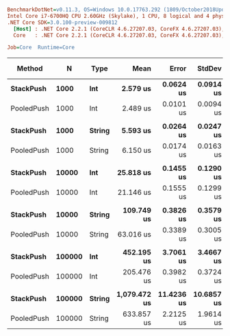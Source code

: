 ``` ini

BenchmarkDotNet=v0.11.3, OS=Windows 10.0.17763.292 (1809/October2018Update/Redstone5)
Intel Core i7-6700HQ CPU 2.60GHz (Skylake), 1 CPU, 8 logical and 4 physical cores
.NET Core SDK=3.0.100-preview-009812
  [Host] : .NET Core 2.2.1 (CoreCLR 4.6.27207.03, CoreFX 4.6.27207.03), 64bit RyuJIT
  Core   : .NET Core 2.2.1 (CoreCLR 4.6.27207.03, CoreFX 4.6.27207.03), 64bit RyuJIT

Job=Core  Runtime=Core  

```
|     Method |      N |   Type |         Mean |      Error |     StdDev |       Median | Ratio | RatioSD | Gen 0/1k Op | Gen 1/1k Op | Gen 2/1k Op | Allocated Memory/Op |
|----------- |------- |------- |-------------:|-----------:|-----------:|-------------:|------:|--------:|------------:|------------:|------------:|--------------------:|
|  **StackPush** |   **1000** |    **Int** |     **2.579 us** |  **0.0624 us** |  **0.0914 us** |     **2.532 us** |  **1.00** |    **0.00** |      **2.6779** |           **-** |           **-** |              **8432 B** |
| PooledPush |   1000 |    Int |     2.489 us |  0.0101 us |  0.0094 us |     2.488 us |  0.95 |    0.04 |      0.0114 |           - |           - |                40 B |
|            |        |        |              |            |            |              |       |         |             |             |             |                     |
|  **StackPush** |   **1000** | **String** |     **5.593 us** |  **0.0264 us** |  **0.0247 us** |     **5.597 us** |  **1.00** |    **0.00** |      **5.2643** |           **-** |           **-** |             **16608 B** |
| PooledPush |   1000 | String |     6.150 us |  0.0174 us |  0.0163 us |     6.151 us |  1.10 |    0.01 |      0.0076 |           - |           - |                40 B |
|            |        |        |              |            |            |              |       |         |             |             |             |                     |
|  **StackPush** |  **10000** |    **Int** |    **25.818 us** |  **0.1455 us** |  **0.1290 us** |    **25.804 us** |  **1.00** |    **0.00** |     **41.6565** |           **-** |           **-** |            **131408 B** |
| PooledPush |  10000 |    Int |    21.146 us |  0.1555 us |  0.1299 us |    21.106 us |  0.82 |    0.01 |           - |           - |           - |                40 B |
|            |        |        |              |            |            |              |       |         |             |             |             |                     |
|  **StackPush** |  **10000** | **String** |   **109.749 us** |  **0.3826 us** |  **0.3579 us** |   **109.699 us** |  **1.00** |    **0.00** |     **41.6260** |     **41.6260** |     **41.6260** |            **262464 B** |
| PooledPush |  10000 | String |    63.016 us |  0.3389 us |  0.3005 us |    62.954 us |  0.57 |    0.00 |           - |           - |           - |                40 B |
|            |        |        |              |            |            |              |       |         |             |             |             |                     |
|  **StackPush** | **100000** |    **Int** |   **452.195 us** |  **3.7061 us** |  **3.4667 us** |   **452.145 us** |  **1.00** |    **0.00** |    **198.2422** |    **159.1797** |    **155.7617** |           **1049937 B** |
| PooledPush | 100000 |    Int |   205.476 us |  0.3982 us |  0.3724 us |   205.431 us |  0.45 |    0.00 |           - |           - |           - |                40 B |
|            |        |        |              |            |            |              |       |         |             |             |             |                     |
|  **StackPush** | **100000** | **String** | **1,079.472 us** | **11.4236 us** | **10.6857 us** | **1,080.854 us** |  **1.00** |    **0.00** |    **291.0156** |    **251.9531** |    **250.0000** |           **2098818 B** |
| PooledPush | 100000 | String |   633.857 us |  2.2125 us |  1.9614 us |   633.625 us |  0.59 |    0.00 |           - |           - |           - |                40 B |
